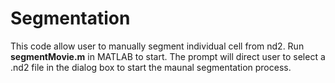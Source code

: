 # Segmentation

This code allow user to manually segment individual cell from nd2. Run **segmentMovie.m** in MATLAB to start. The prompt will direct user to select a .nd2 file in the dialog box to start the maunal segmentation process. 


